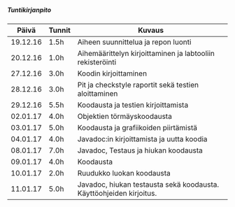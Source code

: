 ##### Tuntikirjanpito
Päivä | Tunnit | Kuvaus
----- | ------ | ------
19.12.16 | 1.5h | Aiheen suunnittelua ja repon luonti
20.12.16 | 1.0h | Aihemäärittelyn kirjoittaminen ja labtooliin rekisteröinti
27.12.16 | 3.0h | Koodin kirjoittaminen
28.12.16 | 3.0h | Pit ja checkstyle raportit sekä testien aloittaminen
29.12.16 | 5.5h | Koodausta ja testien kirjoittamista
02.01.17 | 4.0h | Objektien törmäyskoodausta
03.01.17 | 5.0h | Koodausta ja grafiikoiden piirtämistä
04.01.17 | 4.0h | Javadoc:in kirjoittamista ja uutta koodia
08.01.17 | 7.0h | Javadoc, Testaus ja hiukan koodausta
09.01.17 | 4.0h | Koodausta
10.01.17 | 2.0h | Ruudukko luokan koodausta
11.01.17 | 5.0h | Javadoc, hiukan testausta sekä koodausta. Käyttöohjeiden kirjoitus.
